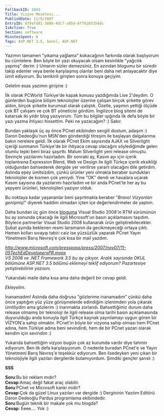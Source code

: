 ```yaml
---
FallbackID: 1843
Title: Vizyon Meselesi...
PublishDate: 11/9/2007
EntryID: 879afd81-3086-4dc7-a95d-6ff6285354dc
IsActive: True
Section: software
MinutesSpent: 0
Tags: ASP.NET 3.5, Genel, ASP.NET
---
```

Yazımın tamamen "yıkama yağlama" kokacağının farkında olarak başlıyorum
bu cümlelere. Ben böyle bir yazı okuyacak olsam kesinlikle "yağcılık
yapmış" derim :) Umarım sizler demezsiniz. En azından blogumu bir
süredir takip edenler veya benle karşılaşmış olanlar beni daha net
anlayacaktır diye ümit ediyorum. Bu temkinli girişten sonra konuya
geçiyim.

Gelelim esas yazımın girişine :)

İlk olarak PCWorld Türkiye'de kapak konusu yazdığımda Lise 2'deydim. O
günlerden bugüne bilişim teknolojiler üzerine çalışan birçok şirkette
görev aldım, birçok şirketle kurumsal olarak çalıştık. Özetle, yaşımın
yettiği ölçüde çok BT çalışanı ve çok BT yöneticisi gördüm. İngilizce
blog sitemi de katarsak iki yıldır blog yazıyorum. Tüm bu bilgiler
ışığında ilk defa böyle bir yazı yazma ihtiyacı hissettim. Peki ne
yazacağım? :) Sabır.

Bundan yaklaşık üç ay önce PCnet ekibinden sevgili dostum, adaşım :)
Daron Dedeoğlu'nun MSN'den gönderdiği titreşim ile başlayan dalgalanma
bakın nerelere geldi. İlk olarak PCnet Ekim sayısında AJAX ve
Silverlight içeriği sunmanın Türkiye'de bir ihtiyaca cevap olacağını
söylediğimde gelen olumlu tepki beni biraz şaşırttı. Malum Silverlight
yeni release olmuştu. Sevinçle yazılarımı hazırladım. Bir sonraki ay,
Kasım ayı için içerik toplantısına Expression Blend, Web ve Design ile
ilgili Türkçe içerik eksikliği olduğundan bahsederek dergide yer
verilirse yararlı olacağını dile getirdim. Aslında epey ümitsizdim,
çünkü ürünler yeni olmakla beraber sundukları teknolojiler de kısmen çok
yeniydi. Yine "OK" dendi ve havalara uçarak Kasım sayısına da yazılarımı
hazırladım ve bir anda PCnet'te her ay bu yepyeni ürünleri,
teknolojileri yazıyor olduk.

Bu noktaya kadar yaşananlar beni şaşırtmakla beraber "*Bravo! Vizyonları
genişmiş!*" diyerek haddim olmadan içten içe değerlendirmeler de yaptım.

Daha bundan üç gün önce
[bloguma](http://daron.yondem.com/tr/post/52ddf62d-5c72-4a31-8e13-80b731cc3a0b)
Visual Studio 2008'in RTM sürümünün bu ay sonunda çıkacağı ile ilgili
Microsoft'un basın açıklamasını taşıdım. Böylece partnerlar Visual
Studio 2008 kullanarak ürün geliştirebilecekler. Şubat ayında beklenen
resmi lansmanın da gecikmeyeceği ortaya çıktı. Hemen kolları sıvayıp
tabiri caiz ise yüzsüzlük yaparak PCnet Yayın Yönetmeni Barış Nevreş'e
çok kısa bir mail yazdım.

*<http://www.microsoft.com/presspass/press/2007/nov07/11-05TechEdDevelopersPR.mspx>\
 VS 2008 ve .NET Framework 3.5 bu ay çıkıyor. Aralık sayısında OKUL
bölümüne ASP.NET 3.5 bölümü eklemeyi teklif ediyorum? Pazartesiye
yetiştirebilirim yazısını.*

Yukarıdaki maile daha kısa ama daha değerli bir cevap geldi.

*Ekleyelim.*

İnanamadım! Aslında daha doğrusu "gözlerime inanamadım" çünkü daha önce
yaptığım yüz yüze görüşmelerde edindiğim izlenimden yola çıkarak
ümitliydim ama gözlerim :) inanmakta zorlandı. Bahsettiğimiz durum daha
release olmamış bir teknoloji ile ilgili release olma tarihi basın
açıklamasında duyurulduğu anda konuyla ilgili Türkçe kaynak yayınlamayı
uygun gören bir VİZYON'a sahip olmaktır. PCnet'in böyle bir vizyona
sahip olması hem PCnet adına, hem Türkiye adına beni sevindirdi, hem de
bir PCnet yazarı olarak kendim için sevindim :)

Yukarıda bahsettiğim vizyon bugün çok az kurumda vardır diye tahmin
ediyorum. Ben ilk defa karşılaşıyorum. O nedenle buradan PCnet'e ve
Yayın Yönetmeni Barış Nevreş'e teşekkür ediyorum. Ben lisedeyken yeni
çıkan bir teknolojiyle ilgili yazıları dergilerde bulamıyordum. Şimdiki
gençler şanslı :)

**SSS**

**Soru**:Bu bir reklam mıdır?\
 **Cevap**:Amaç değil fakat araç olabilir.\
 **Soru**:PCnet ve Microsoft kanki midir?\
 **Cevap**:Çok da güzel Linux yazıları var dergide :) Dergininin Yazılım
Editörü Daron Dedeoğlu Pardus programlama ekibindedir.\
 **Soru**:Bugün teknik bir makale yok mu blogda?\
 **Cevap**: Eeee.... Yok :)



